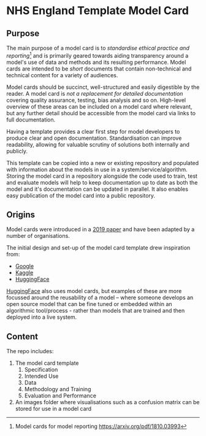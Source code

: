 # NHS England Template Model Card


## Purpose
The main purpose of a model card is to *standardise ethical practice and reporting*[^1] and is primarily geared towards aiding transparency around a model's use of data and methods and its resulting performance. Model cards are intended to be *short* documents that contain non-technical and technical content for a variety of audiences.

Model cards should be succinct, well-structured and easily digestible by the reader. A model card is *not a replacement for detailed documentation* covering quality assurance, testing, bias analysis and so on. High-level overview of these areas can be included on a model card where relevant, but any further detail should be accessible from the model card via links to full documentation.

[^1]: Model cards for model reporting https://arxiv.org/pdf/1810.03993

Having a template provides a clear first step for model developers to produce clear and open documentation. Standardisation can improve readability, allowing for valuable scrutiny of solutions both internally and publicly.

This template can be copied into a new or existing repository and populated with information about the models in use in a system/service/algorithm. Storing the model card in a repository alongside the code used to train, test and evaluate models will help to keep documentation up to date as both the model and it's documentation can be updated in parallel. It also enables easy publication of the model card into a public repository.


## Origins

Model cards were introduced in a [2019 paper](https://arxiv.org/pdf/1810.03993) and have been adapted by a number of organisations.

The initial design and set-up of the model card template drew inspiration from:
* [Google](https://modelcards.withgoogle.com/object-detection) 
* [Kaggle](https://www.kaggle.com/code/var0101/model-cards)
* [HuggingFace](https://huggingface.co/docs/hub/en/model-cards)

[HuggingFace](https://huggingface.co/docs/hub/en/model-cards) also uses model cards, but examples of these are more focussed around the reusability of a model – where someone develops an open source model that can be fine tuned or embedded within an algorithmic tool/process - rather than models that are trained and then deployed into a live system.

## Content
The repo includes:

1. The model card template
    1. Specification
    2. Intended Use
    3. Data
    4. Methodology and Training
    5. Evaluation and Performance
2. An images folder where visualisations such as a confusion matrix can be stored for use in a model card

